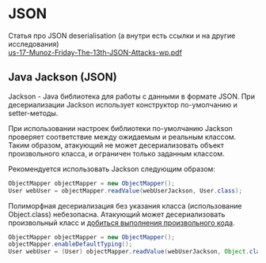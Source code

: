 # JSON

Статья про JSON deserialisation (а внутри есть ссылки и на другие исследования)\
[us-17-Munoz-Friday-The-13th-JSON-Attacks-wp.pdf](https://trello-attachments.s3.amazonaws.com/5b5ad6aad2b76d04c3baead5/5d31d4d39bfc922e7c9ee78d/a906e971b35354cc5456ad49bb770787/us-17-Munoz-Friday-The-13th-JSON-Attacks-wp.pdf)

## Java Jackson (JSON)

Jackson - Java библиотека для работы с данными в формате JSON. При десериализации Jackson использует конструктор по-умолчанию и setter-методы.

При использовании настроек библиотеки по-умолчанию Jackson проверяет соответствие между ожидаемым и реальным классом. Таким образом, атакующий не может десериализовать объект произвольного класса, и ограничен только заданным классом.

Рекомендуется использовать Jackson следующим образом:

```java
ObjectMapper objectMapper = new ObjectMapper();
User webUser = objectMapper.readValue(webUserJackson, User.class);
```

Полиморфная десериализация без указания класса (использование Object.class) небезопасна. Атакующий может десериализовать произвольный класс и [добиться выполнения произвольного кода](https://adamcaudill.com/2017/10/04/exploiting-jackson-rce-cve-2017-7525/).

```java
ObjectMapper objectMapper = new ObjectMapper();
objectMapper.enableDefaultTyping();
User webUser = (User) objectMapper.readValue(webUserJackson, Object.class);
```
